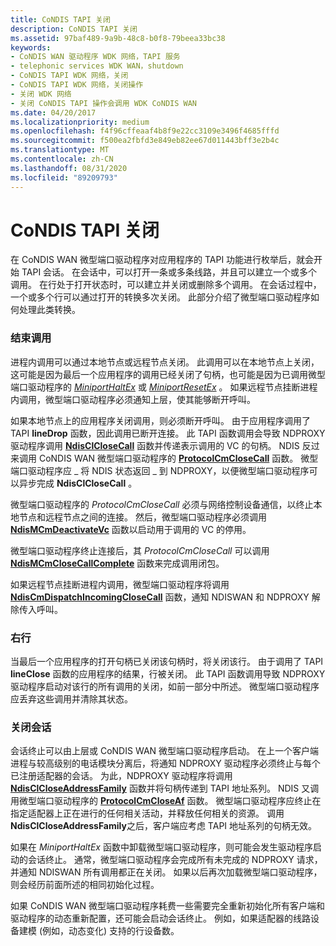 ```yaml
---
title: CoNDIS TAPI 关闭
description: CoNDIS TAPI 关闭
ms.assetid: 97baf489-9a9b-48c8-b0f8-79beea33bc38
keywords:
- CoNDIS WAN 驱动程序 WDK 网络，TAPI 服务
- telephonic services WDK WAN，shutdown
- CoNDIS TAPI WDK 网络，关闭
- CoNDIS TAPI WDK 网络，关闭操作
- 关闭 WDK 网络
- 关闭 CoNDIS TAPI 操作会调用 WDK CoNDIS WAN
ms.date: 04/20/2017
ms.localizationpriority: medium
ms.openlocfilehash: f4f96cffeaaf4b8f9e22cc3109e3496f4685fffd
ms.sourcegitcommit: f500ea2fbfd3e849eb82ee67d011443bff3e2b4c
ms.translationtype: MT
ms.contentlocale: zh-CN
ms.lasthandoff: 08/31/2020
ms.locfileid: "89209793"
---
```

# <a name="condis-tapi-shutdown"></a>CoNDIS TAPI 关闭





在 CoNDIS WAN 微型端口驱动程序对应用程序的 TAPI 功能进行枚举后，就会开始 TAPI 会话。 在会话中，可以打开一条或多条线路，并且可以建立一个或多个调用。 在行处于打开状态时，可以建立并关闭或删除多个调用。 在会话过程中，一个或多个行可以通过打开的转换多次关闭。 此部分介绍了微型端口驱动程序如何处理此类转换。

### <a name="closing-a-call"></a>结束调用

进程内调用可以通过本地节点或远程节点关闭。 此调用可以在本地节点上关闭，这可能是因为最后一个应用程序的调用已经关闭了句柄，也可能是因为已调用微型端口驱动程序的 [*MiniportHaltEx*](/windows-hardware/drivers/ddi/ndis/nc-ndis-miniport_halt) 或 [*MiniportResetEx*](/windows-hardware/drivers/ddi/ndis/nc-ndis-miniport_reset) 。 如果远程节点挂断进程内调用，微型端口驱动程序必须通知上层，使其能够断开呼叫。

如果本地节点上的应用程序关闭调用，则必须断开呼叫。 由于应用程序调用了 TAPI **lineDrop** 函数，因此调用已断开连接。 此 TAPI 函数调用会导致 NDPROXY 驱动程序调用 [**NdisClCloseCall**](/windows-hardware/drivers/ddi/ndis/nf-ndis-ndisclclosecall) 函数并传递表示调用的 VC 的句柄。 NDIS 反过来调用 CoNDIS WAN 微型端口驱动程序的 [**ProtocolCmCloseCall**](/windows-hardware/drivers/ddi/ndis/nc-ndis-protocol_cm_close_call) 函数。 微型端口驱动程序应 \_ 将 NDIS 状态返回 \_ 到 NDPROXY，以便微型端口驱动程序可以异步完成 **NdisClCloseCall** 。

微型端口驱动程序的 *ProtocolCmCloseCall* 必须与网络控制设备通信，以终止本地节点和远程节点之间的连接。 然后，微型端口驱动程序必须调用 [**NdisMCmDeactivateVc**](/windows-hardware/drivers/ddi/ndis/nf-ndis-ndismcmdeactivatevc) 函数以启动用于调用的 VC 的停用。

微型端口驱动程序终止连接后，其 *ProtocolCmCloseCall* 可以调用 [**NdisMCmCloseCallComplete**](/windows-hardware/drivers/ddi/ndis/nf-ndis-ndismcmclosecallcomplete) 函数来完成调用闭包。

如果远程节点挂断进程内调用，微型端口驱动程序将调用 [**NdisCmDispatchIncomingCloseCall**](/windows-hardware/drivers/ddi/ndis/nf-ndis-ndiscmdispatchincomingclosecall) 函数，通知 NDISWAN 和 NDPROXY 解除传入呼叫。

### <a name="closing-a-line"></a>右行

当最后一个应用程序的打开句柄已关闭该句柄时，将关闭该行。 由于调用了 TAPI **lineClose** 函数的应用程序的结果，行被关闭。 此 TAPI 函数调用导致 NDPROXY 驱动程序启动对该行的所有调用的关闭，如前一部分中所述。 微型端口驱动程序应丢弃这些调用并清除其状态。

### <a name="closing-a-session"></a>关闭会话

会话终止可以由上层或 CoNDIS WAN 微型端口驱动程序启动。 在上一个客户端进程与较高级别的电话模块分离后，将通知 NDPROXY 驱动程序必须终止与每个已注册适配器的会话。 为此，NDPROXY 驱动程序将调用 [**NdisClCloseAddressFamily**](/windows-hardware/drivers/ddi/ndis/nf-ndis-ndisclcloseaddressfamily) 函数并将句柄传递到 TAPI 地址系列。 NDIS 又调用微型端口驱动程序的 [**ProtocolCmCloseAf**](/windows-hardware/drivers/ddi/ndis/nc-ndis-protocol_cm_close_af) 函数。 微型端口驱动程序应终止在指定适配器上正在进行的任何相关活动，并释放任何相关的资源。 调用 **NdisClCloseAddressFamily**之后，客户端应考虑 TAPI 地址系列的句柄无效。

如果在 *MiniportHaltEx* 函数中卸载微型端口驱动程序，则可能会发生驱动程序启动的会话终止。 通常，微型端口驱动程序会完成所有未完成的 NDPROXY 请求，并通知 NDISWAN 所有调用都正在关闭。 如果以后再次加载微型端口驱动程序，则会经历前面所述的相同初始化过程。

如果 CoNDIS WAN 微型端口驱动程序耗费一些需要完全重新初始化所有客户端和驱动程序的动态重新配置，还可能会启动会话终止。 例如，如果适配器的线路设备建模 (例如，动态变化) 支持的行设备数。

 

